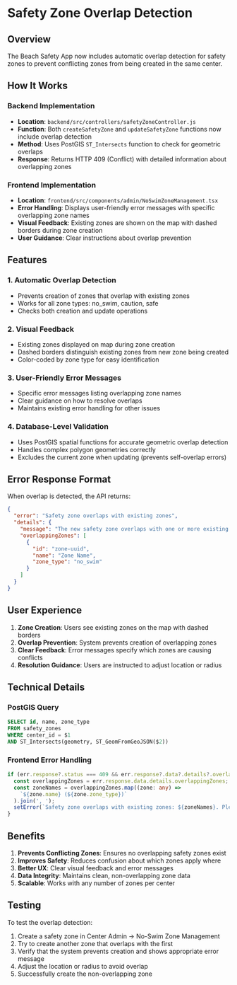# Safety Zone Overlap Detection

## Overview
The Beach Safety App now includes automatic overlap detection for safety zones to prevent conflicting zones from being created in the same center.

## How It Works

### Backend Implementation
- **Location**: `backend/src/controllers/safetyZoneController.js`
- **Function**: Both `createSafetyZone` and `updateSafetyZone` functions now include overlap detection
- **Method**: Uses PostGIS `ST_Intersects` function to check for geometric overlaps
- **Response**: Returns HTTP 409 (Conflict) with detailed information about overlapping zones

### Frontend Implementation
- **Location**: `frontend/src/components/admin/NoSwimZoneManagement.tsx`
- **Error Handling**: Displays user-friendly error messages with specific overlapping zone names
- **Visual Feedback**: Existing zones are shown on the map with dashed borders during zone creation
- **User Guidance**: Clear instructions about overlap prevention

## Features

### 1. Automatic Overlap Detection
- Prevents creation of zones that overlap with existing zones
- Works for all zone types: no_swim, caution, safe
- Checks both creation and update operations

### 2. Visual Feedback
- Existing zones displayed on map during zone creation
- Dashed borders distinguish existing zones from new zone being created
- Color-coded by zone type for easy identification

### 3. User-Friendly Error Messages
- Specific error messages listing overlapping zone names
- Clear guidance on how to resolve overlaps
- Maintains existing error handling for other issues

### 4. Database-Level Validation
- Uses PostGIS spatial functions for accurate geometric overlap detection
- Handles complex polygon geometries correctly
- Excludes the current zone when updating (prevents self-overlap errors)

## Error Response Format

When overlap is detected, the API returns:

```json
{
  "error": "Safety zone overlaps with existing zones",
  "details": {
    "message": "The new safety zone overlaps with one or more existing zones",
    "overlappingZones": [
      {
        "id": "zone-uuid",
        "name": "Zone Name",
        "zone_type": "no_swim"
      }
    ]
  }
}
```

## User Experience

1. **Zone Creation**: Users see existing zones on the map with dashed borders
2. **Overlap Prevention**: System prevents creation of overlapping zones
3. **Clear Feedback**: Error messages specify which zones are causing conflicts
4. **Resolution Guidance**: Users are instructed to adjust location or radius

## Technical Details

### PostGIS Query
```sql
SELECT id, name, zone_type 
FROM safety_zones 
WHERE center_id = $1 
AND ST_Intersects(geometry, ST_GeomFromGeoJSON($2))
```

### Frontend Error Handling
```typescript
if (err.response?.status === 409 && err.response?.data?.details?.overlappingZones) {
  const overlappingZones = err.response.data.details.overlappingZones;
  const zoneNames = overlappingZones.map((zone: any) => 
    `${zone.name} (${zone.zone_type})`
  ).join(', ');
  setError(`Safety zone overlaps with existing zones: ${zoneNames}. Please adjust the location or radius to avoid overlap.`);
}
```

## Benefits

1. **Prevents Conflicting Zones**: Ensures no overlapping safety zones exist
2. **Improves Safety**: Reduces confusion about which zones apply where
3. **Better UX**: Clear visual feedback and error messages
4. **Data Integrity**: Maintains clean, non-overlapping zone data
5. **Scalable**: Works with any number of zones per center

## Testing

To test the overlap detection:

1. Create a safety zone in Center Admin → No-Swim Zone Management
2. Try to create another zone that overlaps with the first
3. Verify that the system prevents creation and shows appropriate error message
4. Adjust the location or radius to avoid overlap
5. Successfully create the non-overlapping zone 